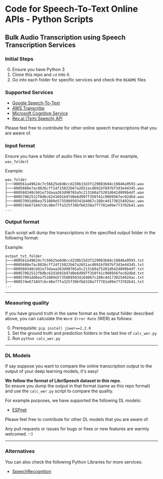 # Code for Speech-To-Text Online APIs - Python Scripts

## Bulk Audio Transcription using Speech Transcription Services

### Initial Steps

0. Ensure you have Python 3
1. Clone this repo and `cd` into it.
2. Go into each folder for specific services and check the `README` files

### Supported Services

- [Google Speech-To-Text](Google-Speech2Text/)
- [AWS Transcribe](AWS-Transcribe/)
- [Microsoft Cognitive Service](Azure-Cognitive-Service/)
- [Rev.ai (Temi Speech) API](RevAI-Temi-API/)

Please feel free to contribute for other online speech transcriptions that you are aware of.

### Input format

Ensure you have a folder of audio files in `WAV` format. (For example, `wav_folder`)  

Example:
```
wav_folder
├───000561a49624c7c56625e6d8ccd230b15d3f129083b84c19846a9593.wav
├───0005680e7ac8826cff24f15022b67a2651acd691bf897bf3d3e44345.wav
├───000568340cb01e73daaa263d90765a5c213160a75201d642d899b4df.wav
├───00057062512f8dbc62d1691b97d0e6d997f350f41c908956fec02dbd.wav
├───00057091dd6ea751089e57358095034164067c180c4d1730254924ac.wav
├───000574e671847cbc40ef7fa325f39bfb6338a7f7781e09e773702b41.wav
...
```

### Output format

Each script will dump the transcriptions in the specified output folder in the following format:

Example:
```
output_txt_folder
├───000561a49624c7c56625e6d8ccd230b15d3f129083b84c19846a9593.txt
├───0005680e7ac8826cff24f15022b67a2651acd691bf897bf3d3e44345.txt
├───000568340cb01e73daaa263d90765a5c213160a75201d642d899b4df.txt
├───00057062512f8dbc62d1691b97d0e6d997f350f41c908956fec02dbd.txt
├───00057091dd6ea751089e57358095034164067c180c4d1730254924ac.txt
├───000574e671847cbc40ef7fa325f39bfb6338a7f7781e09e773702b41.txt
...
```

<hr/>

### Measuring quality

If you have ground truth in the same format as the output folder described above, you can calculate the `Word Error Rate` (WER)  as follows:

0. Prerequisite: `pip install jiwer==2.2.0`
1. Set the ground truth and prediction folders in the last line of `calc_wer.py`
2. Run `python calc_wer.py`

<hr/>

### DL Models

If say suppose you want to compare the online transcription output to the output of your deep learning models, it's easy!

**We follow the format of LibriSpeech dataset in this repo**.  
So ensure you dump the output in that format (same as this repo format) and use the `calc_wer.py` script to compare the quality.

For example purposes, we have supported the following DL models:
- [ESPnet](ESPNet-Model-Inference/)

Please feel free to contribute for other DL models that you are aware of.

Any pull requests or issues for bugs or fixes or new features are warmly welcomed. :-)

<hr/>

### Alternatives

You can also check the following Python Libraries for more services:

- [SpeechRecognition](https://pypi.org/project/SpeechRecognition/)
